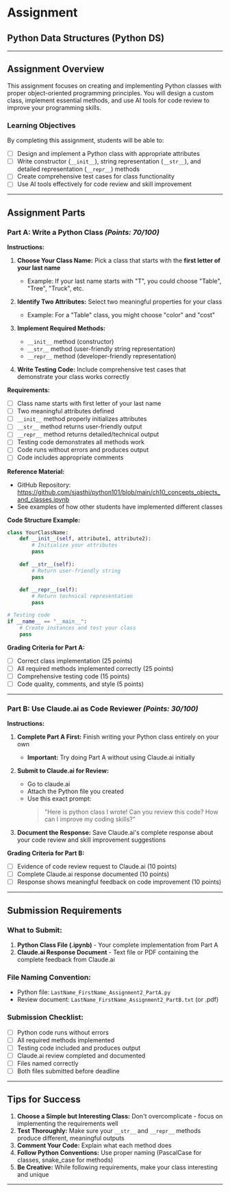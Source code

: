 # Assignment
## Python Data Structures (Python DS)
---

## **Assignment Overview**

This assignment focuses on creating and implementing Python classes with proper object-oriented programming principles. You will design a custom class, implement essential methods, and use AI tools for code review to improve your programming skills.

### **Learning Objectives**
By completing this assignment, students will be able to:
- [ ] Design and implement a Python class with appropriate attributes
- [ ] Write constructor (`__init__`), string representation (`__str__`), and detailed representation (`__repr__`) methods
- [ ] Create comprehensive test cases for class functionality
- [ ] Use AI tools effectively for code review and skill improvement

---

## **Assignment Parts**

### **Part A: Write a Python Class** *(Points: 70/100)*

**Instructions:**
1. **Choose Your Class Name:** Pick a class that starts with the **first letter of your last name**
   - Example: If your last name starts with "T", you could choose "Table", "Tree", "Truck", etc.

2. **Identify Two Attributes:** Select two meaningful properties for your class
   - Example: For a "Table" class, you might choose "color" and "cost"

3. **Implement Required Methods:**
   - `__init__` method (constructor)
   - `__str__` method (user-friendly string representation)
   - `__repr__` method (developer-friendly representation)

4. **Write Testing Code:** Include comprehensive test cases that demonstrate your class works correctly

**Requirements:**
- [ ] Class name starts with first letter of your last name
- [ ] Two meaningful attributes defined
- [ ] `__init__` method properly initializes attributes
- [ ] `__str__` method returns user-friendly output
- [ ] `__repr__` method returns detailed/technical output
- [ ] Testing code demonstrates all methods work
- [ ] Code runs without errors and produces output
- [ ] Code includes appropriate comments

**Reference Material:**
- GitHub Repository: https://github.com/sjasthi/python101/blob/main/ch10_concepts_objects_and_classes.ipynb
- See examples of how other students have implemented different classes

**Code Structure Example:**
```python
class YourClassName:
    def __init__(self, attribute1, attribute2):
        # Initialize your attributes
        pass
    
    def __str__(self):
        # Return user-friendly string
        pass
    
    def __repr__(self):
        # Return technical representation
        pass

# Testing code
if __name__ == "__main__":
    # Create instances and test your class
    pass
```

**Grading Criteria for Part A:**
- [ ] Correct class implementation (25 points)
- [ ] All required methods implemented correctly (25 points)
- [ ] Comprehensive testing code (15 points)
- [ ] Code quality, comments, and style (5 points)

---

### **Part B: Use Claude.ai as Code Reviewer** *(Points: 30/100)*

**Instructions:**
1. **Complete Part A First:** Finish writing your Python class entirely on your own
   - **Important:** Try doing Part A without using Claude.ai initially

2. **Submit to Claude.ai for Review:**
   - Go to claude.ai
   - Attach the Python file you created
   - Use this exact prompt: 
     > "Here is python class I wrote! Can you review this code? How can I improve my coding skills?"

3. **Document the Response:** Save Claude.ai's complete response about your code review and skill improvement suggestions

**Grading Criteria for Part B:**
- [ ] Evidence of code review request to Claude.ai (10 points)
- [ ] Complete Claude.ai response documented (10 points)
- [ ] Response shows meaningful feedback on code improvement (10 points)

---

## **Submission Requirements**

### **What to Submit:**
1. **Python Class File (.ipynb)** - Your complete implementation from Part A
2. **Claude.ai Response Document** - Text file or PDF containing the complete feedback from Claude.ai

### **File Naming Convention:**
- Python file: `LastName_FirstName_Assignment2_PartA.py`
- Review document: `LastName_FirstName_Assignment2_PartB.txt` (or .pdf)

### **Submission Checklist:**
- [ ] Python code runs without errors
- [ ] All required methods implemented
- [ ] Testing code included and produces output
- [ ] Claude.ai review completed and documented
- [ ] Files named correctly
- [ ] Both files submitted before deadline

---

## **Tips for Success**

1. **Choose a Simple but Interesting Class:** Don't overcomplicate - focus on implementing the requirements well
2. **Test Thoroughly:** Make sure your `__str__` and `__repr__` methods produce different, meaningful outputs
3. **Comment Your Code:** Explain what each method does
4. **Follow Python Conventions:** Use proper naming (PascalCase for classes, snake_case for methods)
5. **Be Creative:** While following requirements, make your class interesting and unique

---
